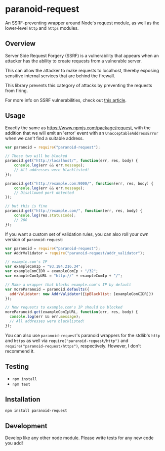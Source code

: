 # paranoid-request

An SSRF-preventing wrapper around Node's request module, as well as the
lower-level `http` and `https` modules.

## Overview

Server Side Request Forgery (SSRF) is a vulnerability that appears when an
attacker has the ability to create requests from a vulnerable server.

This can allow the attacker to make requests to localhost,
thereby exposing sensitive internal services that are behind the firewall.

This library prevents this category of attacks by preventing the requests from firing.

For more info on SSRF vulnerabilities, check out
[this article](http://www.acunetix.com/blog/articles/server-side-request-forgery-vulnerability/).

## Usage

Exactly the same as https://www.npmjs.com/package/request, with the addition
that we will emit an 'error' event with an `UnacceptableAddressError` when we
can't find a suitable address.

```javascript
var paranoid = require("paranoid-request");

// These two will be blocked
paranoid.get("http://localhost/", function(err, res, body) {
    console.log(err && err.message);
    // All addresses were blacklisted!
});

paranoid.get("http://example.com:9000/", function(err, res, body) {
    console.log(err && err.message);
    // Disallowed port detected
});

// but this is fine
paranoid.get("http://example.com/", function(err, res, body) {
    console.log(res.statusCode);
    // 200
});
```

If you want a custom set of validation rules, you can also roll your
own version of `paranoid-request`:

```javascript
var paranoid = require("paranoid-request");
var AddrValidator = require("paranoid-request/addr_validator");

// example.com's IP
var exampleComIp = "93.184.216.34";
var exampleComCIDR = exampleComIp + "/32";
var exampleComIpURL = "http://" + exampleComIp + "/";

// Make a wrapper that blocks example.com's IP by default
var moreParanoid = paranoid.defaults({
  addrValidator: new AddrValidator({ipBlacklist: [exampleComCIDR]})
});

// Now requests to example.com's IP should be blocked
moreParanoid.get(exampleComIpURL, function(err, res, body) {
  console.log(err && err.message);
  // All addresses were blacklisted!
});
```

You can also use `paranoid-request`'s paranoid wrappers for the stdlib's `http`
and `https` as well via `require("paranoid-request/http")` and
`require("paranoid-request/https")`, respectively. However, I don't recommend it.

## Testing

* `npm install`
* `npm test`

## Installation

```
npm install paranoid-request
```

## Development

Develop like any other node module. Please write tests for any new code you add!
